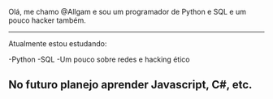Olá, me chamo @Allgam e sou um programador de Python e SQL e um pouco hacker também.

----------------------------------------------
Atualmente estou estudando:

-Python
-SQL
-Um pouco sobre redes e hacking ético

No futuro planejo aprender Javascript, C#, etc.
----------------------------------------------
